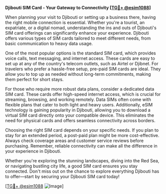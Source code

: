 **Djibouti SIM Card - Your Gateway to Connectivity [[TG💪+ @esim1088](https://t.me/s/esim1088)]**

When planning your visit to Djibouti or setting up a business there, having the right mobile connection is essential. Whether you're a tourist, an expatriate, or a digital nomad, understanding the ins and outs of Djibouti's SIM card offerings can significantly enhance your experience. Djibouti offers various types of SIM cards tailored to meet different needs, from basic communication to heavy data usage.

One of the most popular options is the standard SIM card, which provides voice calls, text messaging, and internet access. These cards are easy to set up at any of the country's telecom outlets, such as Airtel or Djibnet. For travelers who prefer a hassle-free setup, pre-paid SIM cards are ideal. They allow you to top up as needed without long-term commitments, making them perfect for short stays.

For those who require more robust data plans, consider a dedicated data SIM card. These cards offer high-speed internet access, which is crucial for streaming, browsing, and working remotely. Data SIMs often come with flexible plans that cater to both light and heavy users. Additionally, eSIM technology is gaining popularity in Djibouti, allowing you to download a virtual SIM card directly onto your compatible device. This eliminates the need for physical cards and offers seamless connectivity across borders.

Choosing the right SIM card depends on your specific needs. If you plan to stay for an extended period, a post-paid plan might be more cost-effective. Always check coverage areas and customer service reviews before purchasing. Remember, reliable connectivity can make all the difference in your experience in Djibouti.

Whether you're exploring the stunning landscapes, diving into the Red Sea, or navigating bustling city life, a good SIM card ensures you stay connected. Don't miss out on the chance to explore everything Djibouti has to offer—start by securing your Djibouti SIM card today!

[[TG💪+ @esim1088](https://t.me/s/esim1088) ![Image](https://i.postimg.cc/Y0z9fWf4/image.png)]